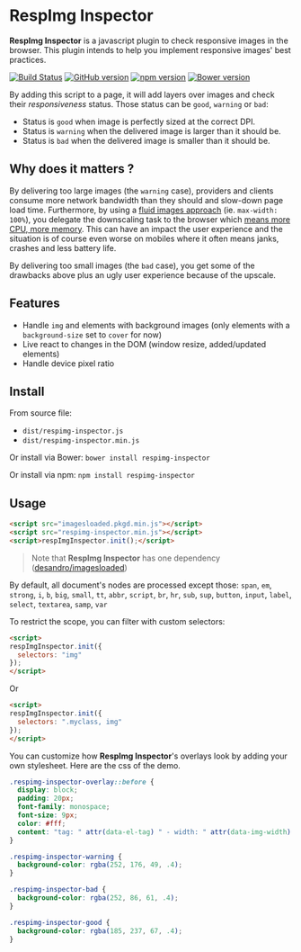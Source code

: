 # RespImg Inspector

**RespImg Inspector** is a javascript plugin to check responsive images in the browser. This plugin intends to help you implement responsive images' best practices.

[![Build Status](https://travis-ci.org/creative-area/respimg-inspector.svg?branch=master)](https://travis-ci.org/creative-area/respimg-inspector)
[![GitHub version](https://badge.fury.io/gh/creative-area%2Frespimg-inspector.svg)](http://badge.fury.io/gh/creative-area%2Frespimg-inspector)
[![npm version](https://badge.fury.io/js/respimg-inspector.svg)](http://badge.fury.io/js/respimg-inspector)
[![Bower version](https://badge.fury.io/bo/respimg-inspector.svg)](http://badge.fury.io/bo/respimg-inspector)

By adding this script to a page, it will add layers over images and check their *responsiveness* status. Those status can be `good`, `warning` or `bad`:

- Status is `good` when image is perfectly sized at the correct DPI.
- Status is `warning` when the delivered image is larger than it should be.
- Status is `bad` when the delivered image is smaller than it should be.

## Why does it matters ?

By delivering too large images (the `warning` case), providers and clients consume more network bandwidth than they should and slow-down page load time. Furthermore, by using a [fluid images approach](http://alistapart.com/article/fluid-images) (ie. `max-width: 100%`), you delegate the downscaling task to the browser which [means more CPU, more memory](http://timkadlec.com/2013/11/why-we-need-responsive-images-part-deux/). This can have an impact the user experience and the situation is of course even worse on mobiles where it often means janks, crashes and less battery life.

By delivering too small images (the `bad` case), you get some of the drawbacks above plus an ugly user experience because of the upscale.

## Features

- Handle `img` and elements with background images (only elements with a `background-size` set to `cover` for now)
- Live react to changes in the DOM (window resize, added/updated elements)
- Handle device pixel ratio

## Install

From source file:
- `dist/respimg-inspector.js`
- `dist/respimg-inspector.min.js`

Or install via Bower: `bower install respimg-inspector`

Or install via npm: `npm install respimg-inspector`

## Usage

```html
<script src="imagesloaded.pkgd.min.js"></script>
<script src="respimg-inspector.min.js"></script>
<script>respImgInspector.init();</script>
```

> Note that **RespImg Inspector** has one dependency ([desandro/imagesloaded](https://github.com/desandro/imagesloaded))

By default, all document's nodes are processed except those:
`span`, `em`, `strong`, `i`, `b`, `big`, `small`, `tt`, `abbr`, `script`, `br`, `hr`, `sub`, `sup`, `button`, `input`, `label`, `select`, `textarea`, `samp`, `var`

To restrict the scope, you can filter with custom selectors:

```html
<script>
respImgInspector.init({
  selectors: "img"
});
</script>
```

Or

```html
<script>
respImgInspector.init({
  selectors: ".myclass, img"
});
</script>
```

You can customize how **RespImg Inspector**'s overlays look by adding your own stylesheet. Here are the css of the demo.

```css
.respimg-inspector-overlay::before {
  display: block;
  padding: 20px;
  font-family: monospace;
  font-size: 9px;
  color: #fff;
  content: "tag: " attr(data-el-tag) " - width: " attr(data-img-width) "px - height: " attr(data-img-height) "px - natural width: " attr(data-img-natural-width) "px - natural height: " attr(data-img-natural-height) "px";
}

.respimg-inspector-warning {
  background-color: rgba(252, 176, 49, .4);
}

.respimg-inspector-bad {
  background-color: rgba(252, 86, 61, .4);
}

.respimg-inspector-good {
  background-color: rgba(185, 237, 67, .4);
}
```
